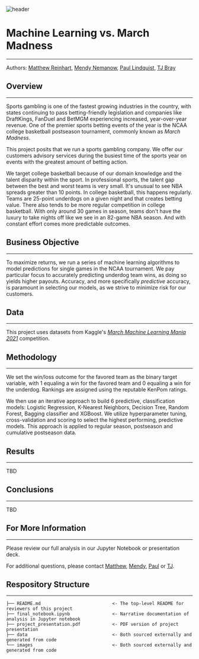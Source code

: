 ![header](./data/header_banner.jpeg "Header")

# Machine Learning vs. March Madness
***
Authors: [Matthew Reinhart](https://www.linkedin.com/in/matthew-reinhart-1bb372173/), [Mendy Nemanow](https://www.linkedin.com/in/mendy-nemanow-2594ab225/), [Paul Lindquist](https://www.linkedin.com/in/paul-lindquist/), [TJ Bray](https://www.linkedin.com/in/thomas-tj-bray-24499354/)

## Overview
***
Sports gambling is one of the fastest growing industries in the country, with states continuing to pass betting-friendly legislation and companies like DraftKings, FanDuel and BetMGM experiencing increased, year-over-year revenue. One of the premier sports betting events of the year is the NCAA college basketball postseason tournament, commonly known as *March Madness*.

This project posits that we run a sports gambling company. We offer our customers advisory services during the busiest time of the sports year on events with the greatest amount of betting action.

We target college basketball because of our domain knowledge and the talent disparity within the sport. In professional sports, the talent gap between the best and worst teams is very small. It's unusual to see NBA spreads greater than 10 points. In college basketball, this happens regularly. Teams are 25-point underdogs on a given night and that creates betting value. There also tends to be more regular competition in college basketball. With only around 30 games in season, teams don't have the luxury to take nights off like we see in an 82-game NBA season. And with constant effort comes more predictable outcomes.

## Business Objective
***
To maximize returns, we run a series of machine learning algorithms to model predictions for single games in the NCAA tournament. We pay particular focus to accurately predicting underdog team wins, as doing so yields higher payouts. Accuracy, and more specifically *predictive* accuracy, is paramount in selecting our models, as we strive to minimize risk for our customers.

## Data
***
This project uses datasets from Kaggle's *[March Machine Learning Mania 2021](https://www.kaggle.com/c/ncaam-march-mania-2021/data)* competition.

## Methodology
***
We set the win/loss outcome for the favored team as the binary target variable, with 1 equaling a win for the favored team and 0 equaling a win for the underdog. Rankings are assigned using the reputable KenPom ratings.

We then use an iterative approach to build 6 predictive, classification models: Logistic Regression, K-Nearest Neighbors, Decision Tree, Random Forest, Bagging classifier and XGBoost. We utilize hyperparameter tuning, cross-validation and scoring to select the highest performing, predictive models. This approach is applied to regular season, postseason and cumulative postseason data.

## Results
***
TBD

## Conclusions
***
TBD

## For More Information
***
Please review our full analysis in our Jupyter Notebook or presentation deck.

For additional questions, please contact [Matthew](https://www.linkedin.com/in/matthew-reinhart-1bb372173/), [Mendy](https://www.linkedin.com/in/mendy-nemanow-2594ab225/), [Paul](https://www.linkedin.com/in/paul-lindquist/) or [TJ](https://www.linkedin.com/in/thomas-tj-bray-24499354/).

## Respository Structure
***
```
├── README.md                           <- The top-level README for reviewers of this project
├── final_notebook.ipynb                <- Narrative documentation of analysis in Jupyter notebook
├── project_presentation.pdf            <- PDF version of project presentation
├── data                                <- Both sourced externally and generated from code
└── images                              <- Both sourced externally and generated from code
```
